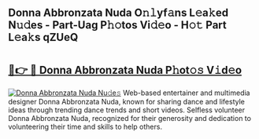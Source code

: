 ## Donna Abbronzata Nuda O𝚗𝚕yf𝚊ns L𝚎a𝚔ed N𝚞𝚍es - Part-Uag P𝚑𝚘tos Vi𝚍𝚎o - H𝚘𝚝 Part L𝚎a𝚔s qZUeQ

# <h2><a href="http://kf5l6g.oniu.top/?m=Donna+Abbronzata+Nuda">🔗👉 🔴 Donna Abbronzata Nuda P𝚑ot𝚘𝚜 V𝚒d𝚎o</a></h2>

[![Donna Abbronzata Nuda Nu𝚍e𝚜](https://i.imgur.com/0qMVB7G.gif)](http://kf5l6g.oniu.top/?m=Donna+Abbronzata+Nuda)
Web-based entertainer and multimedia designer Donna Abbronzata Nuda, known for sharing dance and lifestyle ideas through trending dance trends and short videos. Selfless volunteer Donna Abbronzata Nuda, recognized for their generosity and dedication to volunteering their time and skills to help others.  
